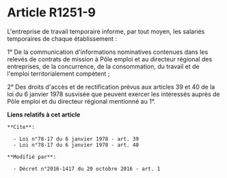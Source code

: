 # Article R1251-9

L'entreprise de travail temporaire informe, par tout moyen, les salariés temporaires de chaque établissement :

1° De la communication d'informations nominatives contenues dans les relevés de contrats de mission à Pôle emploi et au
directeur régional des entreprises, de la concurrence, de la consommation, du travail et de l'emploi territorialement
compétent ;

2° Des droits d'accès et de rectification prévus aux articles 39 et 40 de la loi du 6 janvier 1978 susvisée que peuvent
exercer les intéressés auprès de Pôle emploi et du directeur régional mentionné au 1°.

**Liens relatifs à cet article**

	**Cite**:

	  - Loi n°78-17 du 6 janvier 1978 - art. 39
	  - Loi n°78-17 du 6 janvier 1978 - art. 40

	**Modifié par**:

	  - Décret n°2016-1417 du 20 octobre 2016 - art. 1
